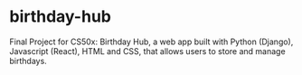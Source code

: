 # birthday-hub
Final Project for CS50x: Birthday Hub, a web app built with Python (Django), Javascript (React), HTML and CSS, that allows users to store and manage birthdays.
